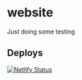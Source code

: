 # website
Just doing some testing

## Deploys
[![Netlify Status](https://api.netlify.com/api/v1/badges/0ffa2c5e-675d-4b2c-850a-638eefe85cc8/deploy-status)](https://app.netlify.com/sites/makazzz/deploys)
